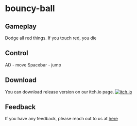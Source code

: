 # bouncy-ball

## Gameplay
Dodge all red things. If you touch red, you die

## Control
AD - move
Spacebar - jump

## Download
You can download release version on our itch.io page.
[![itch.io](https://i.ibb.co/z2TGYV6/itch-io-200px.png)](https://kkingstudio.itch.io/) 

## Feedback
If you have any feedback, please reach out to us at [here](mailto:ledthang@hotmail.com)
